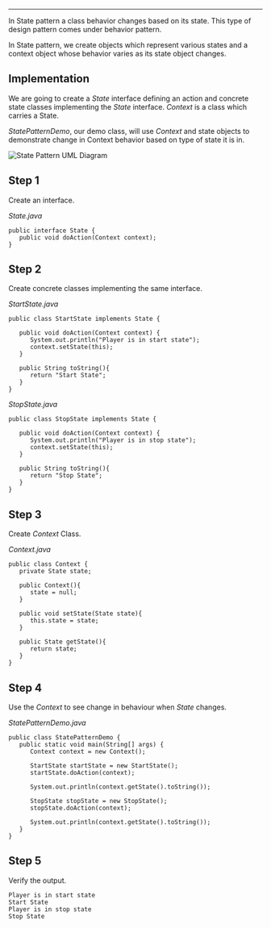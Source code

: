 ___

  

In State pattern a class behavior changes based on its state. This type of design pattern comes under behavior pattern.

In State pattern, we create objects which represent various states and a context object whose behavior varies as its state object changes.

## Implementation

We are going to create a _State_ interface defining an action and concrete state classes implementing the _State_ interface. _Context_ is a class which carries a State.

_StatePatternDemo_, our demo class, will use _Context_ and state objects to demonstrate change in Context behavior based on type of state it is in.

![State Pattern UML Diagram](https://www.tutorialspoint.com/design_pattern/images/state_pattern_uml_diagram.jpg)

## Step 1

Create an interface.

_State.java_

```
public interface State {
   public void doAction(Context context);
}
```

## Step 2

Create concrete classes implementing the same interface.

_StartState.java_

```
public class StartState implements State {

   public void doAction(Context context) {
      System.out.println("Player is in start state");
      context.setState(this);
   }

   public String toString(){
      return "Start State";
   }
}
```

_StopState.java_

```
public class StopState implements State {

   public void doAction(Context context) {
      System.out.println("Player is in stop state");
      context.setState(this);
   }

   public String toString(){
      return "Stop State";
   }
}
```

## Step 3

Create _Context_ Class.

_Context.java_

```
public class Context {
   private State state;

   public Context(){
      state = null;
   }

   public void setState(State state){
      this.state = state;
   }

   public State getState(){
      return state;
   }
}
```

## Step 4

Use the _Context_ to see change in behaviour when _State_ changes.

_StatePatternDemo.java_

```
public class StatePatternDemo {
   public static void main(String[] args) {
      Context context = new Context();

      StartState startState = new StartState();
      startState.doAction(context);

      System.out.println(context.getState().toString());

      StopState stopState = new StopState();
      stopState.doAction(context);

      System.out.println(context.getState().toString());
   }
}
```

## Step 5

Verify the output.

```
Player is in start state
Start State
Player is in stop state
Stop State

```